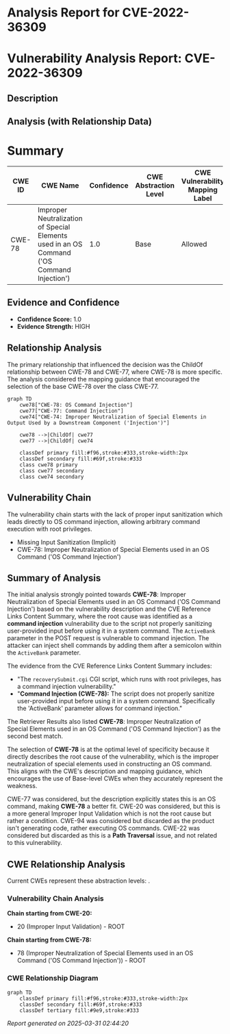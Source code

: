# Analysis Report for CVE-2022-36309

# Vulnerability Analysis Report: CVE-2022-36309

## Description



## Analysis (with Relationship Data)

# Summary
| CWE ID | CWE Name | Confidence | CWE Abstraction Level | CWE Vulnerability Mapping Label | CWE-Vulnerability Mapping Notes |
|---|---|---|---|---|---|
| CWE-78 | Improper Neutralization of Special Elements used in an OS Command ('OS Command Injection') | 1.0 | Base | Allowed | Primary CWE |

## Evidence and Confidence

*   **Confidence Score:** 1.0
*   **Evidence Strength:** HIGH

## Relationship Analysis
The primary relationship that influenced the decision was the ChildOf relationship between CWE-78 and CWE-77, where CWE-78 is more specific. The analysis considered the mapping guidance that encouraged the selection of the base CWE-78 over the class CWE-77.

```mermaid
graph TD
    cwe78["CWE-78: OS Command Injection"]
    cwe77["CWE-77: Command Injection"]
    cwe74["CWE-74: Improper Neutralization of Special Elements in Output Used by a Downstream Component ('Injection')"]

    cwe78 -->|ChildOf| cwe77
    cwe77 -->|ChildOf| cwe74

    classDef primary fill:#f96,stroke:#333,stroke-width:2px
    classDef secondary fill:#69f,stroke:#333
    class cwe78 primary
    class cwe77 secondary
    class cwe74 secondary
```

## Vulnerability Chain
The vulnerability chain starts with the lack of proper input sanitization which leads directly to OS command injection, allowing arbitrary command execution with root privileges.
  - Missing Input Sanitization (Implicit)
  - CWE-78: Improper Neutralization of Special Elements used in an OS Command ('OS Command Injection')

## Summary of Analysis
The initial analysis strongly pointed towards **CWE-78**: Improper Neutralization of Special Elements used in an OS Command ('OS Command Injection') based on the vulnerability description and the CVE Reference Links Content Summary, where the root cause was identified as a **command injection** vulnerability due to the script not properly sanitizing user-provided input before using it in a system command. The `ActiveBank` parameter in the POST request is vulnerable to command injection. The attacker can inject shell commands by adding them after a semicolon within the `ActiveBank` parameter.

The evidence from the CVE Reference Links Content Summary includes:
*   "The `recoverySubmit.cgi` CGI script, which runs with root privileges, has a command injection vulnerability."
*   "**Command Injection (CWE-78):** The script does not properly sanitize user-provided input before using it in a system command. Specifically the 'ActiveBank' parameter allows for command injection."

The Retriever Results also listed **CWE-78**: Improper Neutralization of Special Elements used in an OS Command ('OS Command Injection') as the second best match.

The selection of **CWE-78** is at the optimal level of specificity because it directly describes the root cause of the vulnerability, which is the improper neutralization of special elements used in constructing an OS command. This aligns with the CWE's description and mapping guidance, which encourages the use of Base-level CWEs when they accurately represent the weakness.

CWE-77 was considered, but the description explicitly states this is an OS command, making **CWE-78** a better fit.
CWE-20 was considered, but this is a more general Improper Input Validation which is not the root cause but rather a condition.
CWE-94 was considered but discarded as the product isn't generating code, rather executing OS commands.
CWE-22 was considered but discarded as this is a **Path Traversal** issue, and not related to this vulnerability.


## CWE Relationship Analysis

Current CWEs represent these abstraction levels: .


### Vulnerability Chain Analysis

**Chain starting from CWE-20:**
- 20 (Improper Input Validation) - ROOT


**Chain starting from CWE-78:**
- 78 (Improper Neutralization of Special Elements used in an OS Command ('OS Command Injection')) - ROOT



### CWE Relationship Diagram

```mermaid
graph TD
    classDef primary fill:#f96,stroke:#333,stroke-width:2px
    classDef secondary fill:#69f,stroke:#333
    classDef tertiary fill:#9e9,stroke:#333
```



*Report generated on 2025-03-31 02:44:20*
